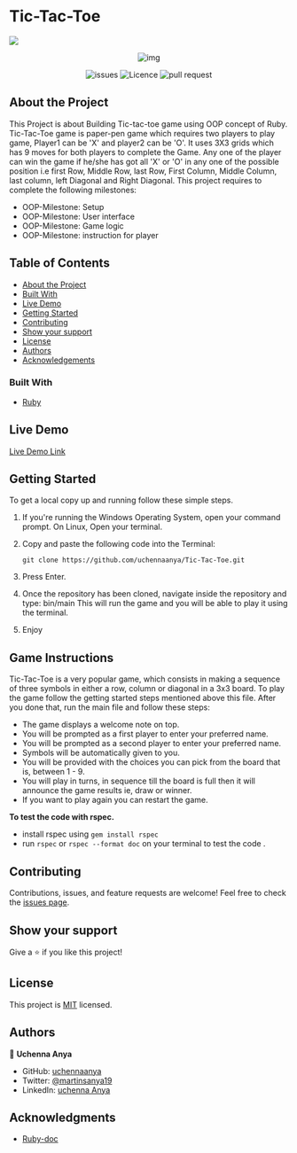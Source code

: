 # Tic-Tac-Toe

![](https://img.shields.io/badge/Microverse-blueviolet)


 <p align="center">
  <img src="https://upload.wikimedia.org/wikipedia/commons/thumb/3/32/Tic_tac_toe.svg/200px-Tic_tac_toe.svg.png" alt="img" >
 </p>

<p align="center"> 


  
<img src="https://camo.githubusercontent.com/1978d5152fd64b77a063de26e1934387406c4833a7c40e77c930394902494a72/68747470733a2f2f696d672e736869656c64732e696f2f6769746875622f6973737565732f496a6179416262792f5469632d5461632d546f653f7374796c653d666f722d7468652d6261646765" alt="issues" >
<img src="https://camo.githubusercontent.com/3dae00cdbe361ddf6a49793c20c034673930cbf70fe64f8627152bde5eb3ef2f/68747470733a2f2f696d672e736869656c64732e696f2f6769746875622f6c6963656e73652f756368656e6e61616e79612f5469632d5461632d546f653f7374796c653d666f722d7468652d6261646765" alt="Licence" >
<img src="https://camo.githubusercontent.com/673d46c97b5d715c5ce61973c3b4ba370240971d6578553fa7789a37d01be04b/68747470733a2f2f696d672e736869656c64732e696f2f6769746875622f6973737565732d70722f756368656e6e61616e79612f5469632d5461632d546f653f7374796c653d666f722d7468652d6261646765" alt="pull request" >


</p>



## About the Project

<!-- This project is based on the . -->

This Project is about Building Tic-tac-toe game using OOP concept of Ruby.
Tic-Tac-Toe game is paper-pen game which requires two players to play game, Player1 can be 'X' and player2 can be 'O'. It uses 3X3 grids which has 9 moves for both players to complete the Game.
Any one of the player can win the game if he/she has got all 'X' or 'O' in any one of the possible position i.e first Row, Middle Row, last Row, First Column, Middle Column, last column, left Diagonal and Right Diagonal.
This project requires to complete the following milestones:

- OOP-Milestone: Setup
- OOP-Milestone: User interface
- OOP-Milestone: Game logic
- OOP-Milestone: instruction for player

## Table of Contents

- [About the Project](#about-the-project)
- [Built With](#built-with)
- [Live Demo](#live-demo)
- [Getting Started](#getting-started)
- [Contributing](#contributing)
- [Show your support](#show-your-support)
- [License](#license)
- [Authors](#authors)
- [Acknowledgements](#acknowledgements)

### Built With

- [Ruby](https://www.ruby-lang.org/en/)


## Live Demo

[Live Demo Link](https://repl.it/@IjayAbby/Tic-Tac-Toe)

## Getting Started

To get a local copy up and running follow these simple steps.

1. If you're running the Windows Operating System, open your command prompt. On Linux, Open your terminal.

2. Copy and paste the following code into the Terminal:


   ``` git clone https://github.com/uchennaanya/Tic-Tac-Toe.git ```

3. Press Enter.

4. Once the repository has been cloned, navigate inside the repository and type: bin/main This will run the game and you will be able to play it using the terminal.

5. Enjoy


## Game Instructions
Tic-Tac-Toe is a very popular game, which consists in making a sequence of three symbols in either a row, column or diagonal in a 3x3 board.
To play the game follow the getting started steps mentioned above this file. After you done that, run the main file and follow these steps:
- The game displays a welcome note on top.
- You will be prompted as a first player to enter your preferred name.
- You will be prompted as a second player to enter your preferred name.
- Symbols will be automatically given to you.
- You will be provided with the choices you can pick from the board that is, between 1 - 9.
- You will play in turns, in sequence till the board is full then it will announce the game results ie, draw or winner.
- If you want to play again you can restart the game.

**To test the code with rspec.**
  - install rspec using `gem install rspec` 
  - run `rspec` or `rspec --format doc` on your terminal to test the code .

## Contributing

Contributions, issues, and feature requests are welcome!
Feel free to check the [issues page](../../issues).

## Show your support

Give a ⭐️ if you like this project!

## License

This project is [MIT](https://github.com/uchennaanya/Tic-Tac-Toe/blob/feature/LICENSE) licensed.


## Authors


👤 **Uchenna Anya**

- GitHub: [uchennaanya](https://github.com/uchennaanya)
- Twitter: [@martinsanya19](https://twitter.com/martinsanya19)
- LinkedIn: [uchenna Anya](https://www.linkedin.com/in/uchenna-anya)


## Acknowledgments

- [Ruby-doc](https://ruby-doc.org/core-2.6.5)
